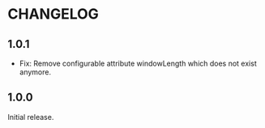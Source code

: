 # CHANGELOG

## 1.0.1

- Fix: Remove configurable attribute windowLength which does not exist anymore.

## 1.0.0

Initial release.

